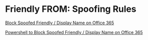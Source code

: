 # Friendly FROM: Spoofing Rules

[Block Spoofed Friendly / Display Name on Office 365](/friendly-from/friendly-from.md)


[Powershell to Block Spoofed Friendly / Display Name on Office 365](/friendly-from/friendly-from-powershell.md)